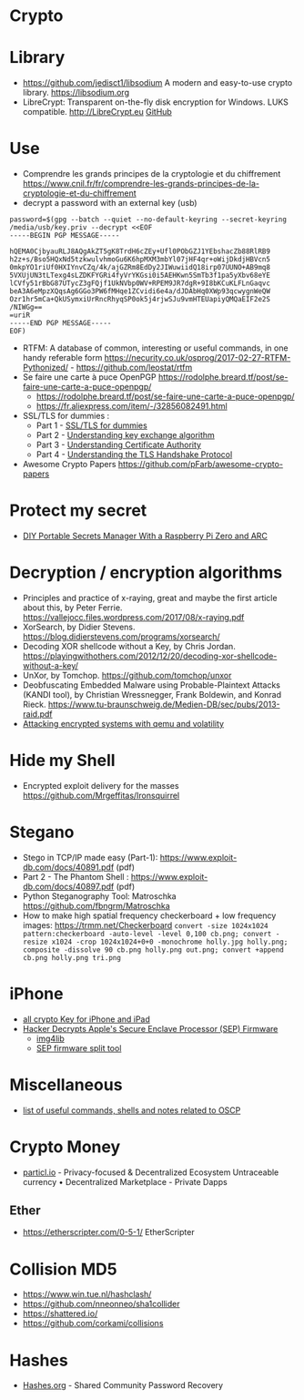 Crypto
=======

# Library
* https://github.com/jedisct1/libsodium  A modern and easy-to-use crypto library. https://libsodium.org
* LibreCrypt: Transparent on-the-fly disk encryption for Windows. LUKS compatible. http://LibreCrypt.eu [GitHub](https://github.com/t-d-k/LibreCrypt)

# Use
* Comprendre les grands principes de la cryptologie et du chiffrement https://www.cnil.fr/fr/comprendre-les-grands-principes-de-la-cryptologie-et-du-chiffrement
* decrypt a password with an external key (usb)
```
password=$(gpg --batch --quiet --no-default-keyring --secret-keyring /media/usb/key.priv --decrypt <<EOF
-----BEGIN PGP MESSAGE-----

hQEMA0CjbyauRLJ8AQgAkZT5gK8TrdH6cZEy+Ufl0PObGZJ1YEbshacZb88RlRB9
h2z+s/Bso5HQxNd5tzkwulvhmoGu6K6hpMXM3mbYl07jHF4qr+oWijDkdjHBVcn5
0mkpYO1riUf0HXIYnvCZq/4k/ajGZRm8EdDy2JIWuwiidQ18irp07UUNO+AB9mq8
5VXUjUN3tLTexg4sLZDKFYGRi4fyVrYKGsi0i5AEHKwn5SmTb3f1pa5yXbv68eYE
lCVfy51rBbG87UTycZ3gFQjf1UkNVbp0WV+RPEM9JR7dgR+9I8bKCuKLFLnGaqvc
beA3A6eMpzXQqsAg6GGo3PW6fMHqe1ZCvidi6e4a/dJDAbHq0XWp93qcwygnWeQW
Ozr1hr5mCa+QkUSymxiUrRncRhyqSP0ok5j4rjwSJu9vmHTEUapiyQMQaEIF2e2S
/NIWGg==
=uriR
-----END PGP MESSAGE-----
EOF)
```
* RTFM: A database of common, interesting or useful commands, in one handy referable form https://necurity.co.uk/osprog/2017-02-27-RTFM-Pythonized/ - https://github.com/leostat/rtfm
* Se faire une carte à puce OpenPGP https://rodolphe.breard.tf/post/se-faire-une-carte-a-puce-openpgp/
	* https://rodolphe.breard.tf/post/se-faire-une-carte-a-puce-openpgp/
	* https://fr.aliexpress.com/item/-/32856082491.html
* SSL/TLS for dummies :
	* Part 1 - [SSL/TLS for dummies](https://www.wst.space/ssl-part1-ciphersuite-hashing-encryption/)
	* Part 2 - [Understanding key exchange algorithm](https://www.wst.space/ssl-part-2-diffie-hellman-key-exchange/)
	* Part 3 - [Understanding Certificate Authority](https://www.wst.space/ssl-part-3-certificate-authority/)
	* Part 4 - [Understanding the TLS Handshake Protocol](https://www.wst.space/ssl-part-4-tls-handshake-protocol/)
* Awesome Crypto Papers https://github.com/pFarb/awesome-crypto-papers

# Protect my secret
* [DIY Portable Secrets Manager With a Raspberry Pi Zero and ARC](https://www.evilsocket.net/2017/12/07/DIY-Portable-Secrets-Manager-with-a-RPI-Zero-and-the-ARC-Project/)

# Decryption / encryption algorithms
* Principles and practice of x-raying, great and maybe the first article about this, by Peter Ferrie. https://vallejocc.files.wordpress.com/2017/08/x-raying.pdf
* XorSearch, by Didier Stevens. https://blog.didierstevens.com/programs/xorsearch/
* Decoding XOR shellcode without a Key, by Chris Jordan. https://playingwithothers.com/2012/12/20/decoding-xor-shellcode-without-a-key/
* UnXor, by Tomchop. https://github.com/tomchop/unxor
* Deobfuscating Embedded Malware using Probable-Plaintext Attacks (KANDI tool), by Christian Wressnegger, Frank Boldewin, and Konrad Rieck. https://www.tu-braunschweig.de/Medien-DB/sec/pubs/2013-raid.pdf
* [Attacking encrypted systems with qemu and volatility](https://diablohorn.com/2017/12/12/attacking-encrypted-systems-with-qemu-and-volatility/)

# Hide my Shell
* Encrypted exploit delivery for the masses https://github.com/Mrgeffitas/Ironsquirrel

# Stegano
* Stego in TCP/IP made easy (Part-1): https://www.exploit-db.com/docs/40891.pdf  (pdf)
* Part 2 - The Phantom Shell : https://www.exploit-db.com/docs/40897.pdf  (pdf)
* Python Steganography Tool: Matroschka https://github.com/fbngrm/Matroschka
* How to make high spatial frequency checkerboard + low frequency images: https://trmm.net/Checkerboard `convert -size 1024x1024 pattern:checkerboard -auto-level -level 0,100 cb.png; convert -resize x1024 -crop 1024x1024+0+0 -monochrome holly.jpg holly.png; composite -dissolve 90 cb.png holly.png out.png; convert +append cb.png holly.png tri.png`

# iPhone
* [all crypto Key for iPhone and iPad](https://www.theiphonewiki.com/wiki/Main_Page)
* [Hacker Decrypts Apple's Secure Enclave Processor (SEP) Firmware](http://www.iclarified.com/62025/hacker-decrypts-apples-secure-enclave-processor-sep-firmware)
	* [img4lib](https://github.com/xerub/img4lib)
	* [SEP firmware split tool](https://gist.github.com/xerub/0161aacd7258d31c6a27584f90fa2e8c)

# Miscellaneous
* [list of useful commands, shells and notes related to OSCP](https://github.com/crsftw/OSCP-cheat-sheet)

# Crypto Money
* [particl.io](https://particl.io/) - Privacy-focused & Decentralized Ecosystem Untraceable currency • Decentralized Marketplace - Private Dapps
## Ether
* https://etherscripter.com/0-5-1/ EtherScripter

# Collision MD5
* https://www.win.tue.nl/hashclash/
* https://github.com/nneonneo/sha1collider
* https://shattered.io/
* https://github.com/corkami/collisions

# Hashes
* [Hashes.org](https://www.hashes.org/) - Shared Community Password Recovery
